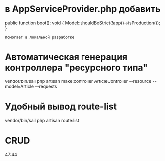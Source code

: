 # в AppServiceProvider.php добавить

public function boot(): void
{
Model::shouldBeStrict(!app()->isProduction());
}

    помогает в локальной разработке

# Автоматическая генерация контроллера "ресурсного типа"

vendor/bin/sail php artisan make:controller ArticleController --resource --model=Article --requests

# Удобный вывод route-list

vendor/bin/sail php artisan route:list

# CRUD

47:44

